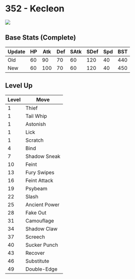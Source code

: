 # 352 - Kecleon
![][352]

## Base Stats (Complete)

Update | HP | Atk | Def | SAtk | SDef | Spd | BST
---    | ---| --- | --- | ---  | ---  | --- | ---
Old    | 60 |  90 |  70 |  60  |  120  |  40  |  440
New    | 60 |  100 |  70 |  60  |  120  |  40  |  450

## Level Up

Level | Move
---   | ---
  1   | Thief
  1   | Tail Whip
  1   | Astonish
  1   | Lick
  1   | Scratch
  4   | Bind
  7   | Shadow Sneak
 10   | Feint
 13   | Fury Swipes
 16   | Feint Attack
 19   | Psybeam
 22   | Slash
 25   | Ancient Power
 28   | Fake Out
 31   | Camouflage
 34   | Shadow Claw
 37   | Screech
 40   | Sucker Punch
 43   | Recover
 46   | Substitute
 49   | Double-Edge



[352]: ../img/pokemon/352.png

